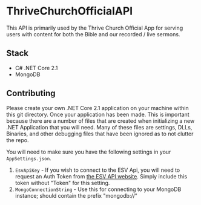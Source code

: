 # ThriveChurchOfficialAPI 
This API is primarily used by the Thrive Church Official App for serving users with content for both the Bible and our recorded / live sermons.

## Stack
- C# .NET Core 2.1
- MongoDB

## Contributing
Please create your own .NET Core 2.1 application on your machine within this git directory. Once your application has been made. This is important because there are a number of files that are created when initializing a new .NET Application that you will need. Many of these files are settings, DLLs, Binaries, and other debugging files that have been ignored as to not clutter the repo. 

You will need to make sure you have the following settings in your `AppSettings.json`. 
  1. `EsvApiKey` - If you wish to connect to the ESV Api, you will need to request an Auth Token from [the ESV API website](https://api.esv.org/). Simply include this token without "Token" for this setting.
  2. `MongoConnectionString` - Use this for connecting to your MongoDB instance; should contain the prefix "mongodb://"
